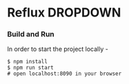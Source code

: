 Reflux DROPDOWN
===


### Build and Run
In order to start the project locally - 
```
$ npm install 
$ npm run start 
# open localhost:8090 in your browser
```
